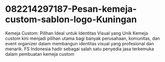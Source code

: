 # 082214297187-Pesan-kemeja-custom-sablon-logo-Kuningan
Kemeja Custom: Pilihan Ideal untuk Identitas Visual yang Unik  Kemeja custom kini menjadi pilihan utama bagi banyak perusahaan, komunitas, dan event organizer dalam membangun identitas visual yang profesional dan menarik. FS Indonesia hadir sebagai salah satu penyedia jasa terkemuka dalam pembuatan kemeja custom
